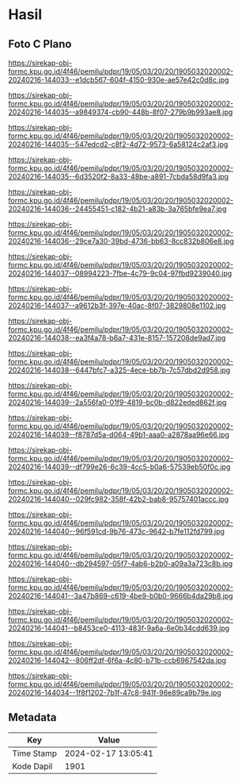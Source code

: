 # Hasil

## Foto C Plano

https://sirekap-obj-formc.kpu.go.id/4f46/pemilu/pdpr/19/05/03/20/20/1905032020002-20240216-144033--e1dcb567-604f-4150-930e-ae57e42c0d8c.jpg

https://sirekap-obj-formc.kpu.go.id/4f46/pemilu/pdpr/19/05/03/20/20/1905032020002-20240216-144035--a9849374-cb90-448b-8f07-279b9b993ae8.jpg

https://sirekap-obj-formc.kpu.go.id/4f46/pemilu/pdpr/19/05/03/20/20/1905032020002-20240216-144035--547edcd2-c8f2-4d72-9573-6a58124c2af3.jpg

https://sirekap-obj-formc.kpu.go.id/4f46/pemilu/pdpr/19/05/03/20/20/1905032020002-20240216-144035--6d3520f2-8a33-48be-a891-7cbda58d9fa3.jpg

https://sirekap-obj-formc.kpu.go.id/4f46/pemilu/pdpr/19/05/03/20/20/1905032020002-20240216-144036--24455451-c182-4b21-a83b-3a765bfe9ea7.jpg

https://sirekap-obj-formc.kpu.go.id/4f46/pemilu/pdpr/19/05/03/20/20/1905032020002-20240216-144036--29ce7a30-39bd-4736-bb63-8cc832b806e8.jpg

https://sirekap-obj-formc.kpu.go.id/4f46/pemilu/pdpr/19/05/03/20/20/1905032020002-20240216-144037--08994223-7fbe-4c79-9c04-97fbd9239040.jpg

https://sirekap-obj-formc.kpu.go.id/4f46/pemilu/pdpr/19/05/03/20/20/1905032020002-20240216-144037--a9612b3f-397e-40ac-8f07-3829808e1102.jpg

https://sirekap-obj-formc.kpu.go.id/4f46/pemilu/pdpr/19/05/03/20/20/1905032020002-20240216-144038--ea3f4a78-b6a7-431e-8157-157208de9ad7.jpg

https://sirekap-obj-formc.kpu.go.id/4f46/pemilu/pdpr/19/05/03/20/20/1905032020002-20240216-144038--6447bfc7-a325-4ece-bb7b-7c57dbd2d958.jpg

https://sirekap-obj-formc.kpu.go.id/4f46/pemilu/pdpr/19/05/03/20/20/1905032020002-20240216-144039--2a556fa0-01f9-4819-bc0b-d822eded862f.jpg

https://sirekap-obj-formc.kpu.go.id/4f46/pemilu/pdpr/19/05/03/20/20/1905032020002-20240216-144039--f8787d5a-d064-49b1-aaa0-a2878aa96e66.jpg

https://sirekap-obj-formc.kpu.go.id/4f46/pemilu/pdpr/19/05/03/20/20/1905032020002-20240216-144039--df799e26-6c39-4cc5-b0a6-57539eb50f0c.jpg

https://sirekap-obj-formc.kpu.go.id/4f46/pemilu/pdpr/19/05/03/20/20/1905032020002-20240216-144040--029fc982-358f-42b2-bab8-95757401accc.jpg

https://sirekap-obj-formc.kpu.go.id/4f46/pemilu/pdpr/19/05/03/20/20/1905032020002-20240216-144040--96f591cd-9b76-473c-9642-b7fe112fd799.jpg

https://sirekap-obj-formc.kpu.go.id/4f46/pemilu/pdpr/19/05/03/20/20/1905032020002-20240216-144040--db294597-05f7-4ab6-b2b0-a09a3a723c8b.jpg

https://sirekap-obj-formc.kpu.go.id/4f46/pemilu/pdpr/19/05/03/20/20/1905032020002-20240216-144041--3a47b869-c619-4be9-b0b0-9666b4da29b8.jpg

https://sirekap-obj-formc.kpu.go.id/4f46/pemilu/pdpr/19/05/03/20/20/1905032020002-20240216-144041--b8453ce0-4113-483f-9a6a-6e0b34cdd639.jpg

https://sirekap-obj-formc.kpu.go.id/4f46/pemilu/pdpr/19/05/03/20/20/1905032020002-20240216-144042--806ff2df-6f6a-4c80-b71b-ccb6967542da.jpg

https://sirekap-obj-formc.kpu.go.id/4f46/pemilu/pdpr/19/05/03/20/20/1905032020002-20240216-144034--1f8f1202-7b1f-47c8-941f-96e89ca9b79e.jpg


## Metadata

| Key        | Value               |
| ---------- | ------------------- |
| Time Stamp | 2024-02-17 13:05:41 |
| Kode Dapil | 1901                |



